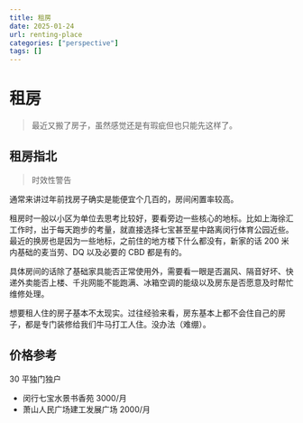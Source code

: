 ```yaml
---
title: 租房
date: 2025-01-24
url: renting-place
categories: ["perspective"]
tags: []
---
```


# 租房

> 最近又搬了房子，虽然感觉还是有瑕疵但也只能先这样了。

## 租房指北

> 时效性警告

通常来讲过年前找房子确实是能便宜个几百的，房间闲置率较高。

租房时一般以小区为单位去思考比较好，要看旁边一些核心的地标。比如上海徐汇工作时，出于每天跑步的考量，就直接选择七宝甚至星中路离闵行体育公园近些。最近的换房也是因为一些地标，之前住的地方楼下什么都没有，新家的话 200 米内基础的麦当劳、DQ 以及必要的 CBD 都是有的。

具体房间的话除了基础家具能否正常使用外，需要看一眼是否漏风、隔音好坏、快递外卖能否上楼、千兆网能不能跑满、冰箱空调的能级以及房东是否愿意及时帮忙维修处理。

想要租人住的房子基本不太现实。过往经验来看，房东基本上都不会住自己的房子，都是专门装修给我们牛马打工人住。没办法（难绷）。

## 价格参考

30 平独门独户

- 闵行七宝水景书香苑 3000/月
- 萧山人民广场建工发展广场 2000/月
